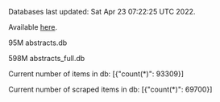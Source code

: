 Databases last updated: Sat Apr 23 07:22:25 UTC 2022. 

Available [here](https://github.com/cbeauhilton/ash-db/releases).


95M	abstracts.db

598M	abstracts_full.db

Current number of items in db:
[{"count(*)": 93309}]

Current number of scraped items in db:
[{"count(*)": 69700}]
